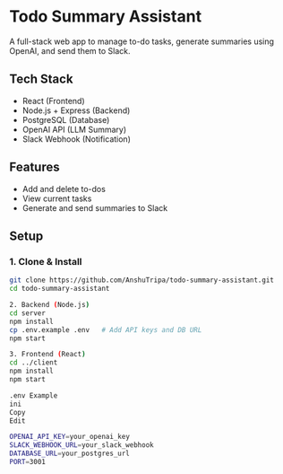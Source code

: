 # Todo Summary Assistant

A full-stack web app to manage to-do tasks, generate summaries using OpenAI, and send them to Slack.

## Tech Stack
- React (Frontend)
- Node.js + Express (Backend)
- PostgreSQL (Database)
- OpenAI API (LLM Summary)
- Slack Webhook (Notification)

## Features
- Add and delete to-dos
- View current tasks
- Generate and send summaries to Slack

## Setup

### 1. Clone & Install
```bash
git clone https://github.com/AnshuTripa/todo-summary-assistant.git
cd todo-summary-assistant

2. Backend (Node.js)
cd server
npm install
cp .env.example .env   # Add API keys and DB URL
npm start

3. Frontend (React)
cd ../client
npm install
npm start

.env Example
ini
Copy
Edit

OPENAI_API_KEY=your_openai_key
SLACK_WEBHOOK_URL=your_slack_webhook
DATABASE_URL=your_postgres_url
PORT=3001
